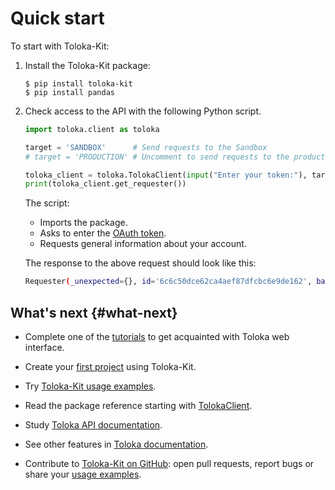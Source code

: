 # Quick start

To start with Toloka-Kit:

1. Install the Toloka-Kit package:

    ```shell
    $ pip install toloka-kit
    $ pip install pandas
    ```

1. Check access to the API with the following Python script.

    ```python
    import toloka.client as toloka

    target = 'SANDBOX'      # Send requests to the Sandbox
    # target = 'PRODUCTION' # Uncomment to send requests to the production version

    toloka_client = toloka.TolokaClient(input("Enter your token:"), target)
    print(toloka_client.get_requester())
    ```

    The script:

    - Imports the package.
    - Asks to enter the [OAuth token](./registration.md#oauth-token).
    - Requests general information about your account.

    The response to the above request should look like this:

    ```bash
    Requester(_unexpected={}, id='6c6c50dce62ca4aef87dfcbc6e9de162', balance=Decimal('1.0000'), public_name={'EN': 'John Smith'}, company=None)
    ```

## What's next {#what-next}

- Complete one of the [tutorials](../guide/tutorials/usecases.md) to get acquainted with Toloka web interface.

- Create your [first project](./recipes/learn-basics.md) using Toloka-Kit.

- Try [Toloka-Kit usage examples](./recipes/use-cases.md).

- Read the package reference starting with [TolokaClient](reference/toloka.client.TolokaClient.md).

- Study [Toloka API documentation](https://toloka.ai/docs/api/api-reference/).

- See other features in [Toloka documentation](../guide/concepts/overview.md).

- Contribute to [Toloka-Kit on GitHub](https://github.com/Toloka/toloka-kit): open pull requests, report bugs or share your [usage examples](https://github.com/Toloka/toloka-kit/tree/main/examples#need-more-examples).

